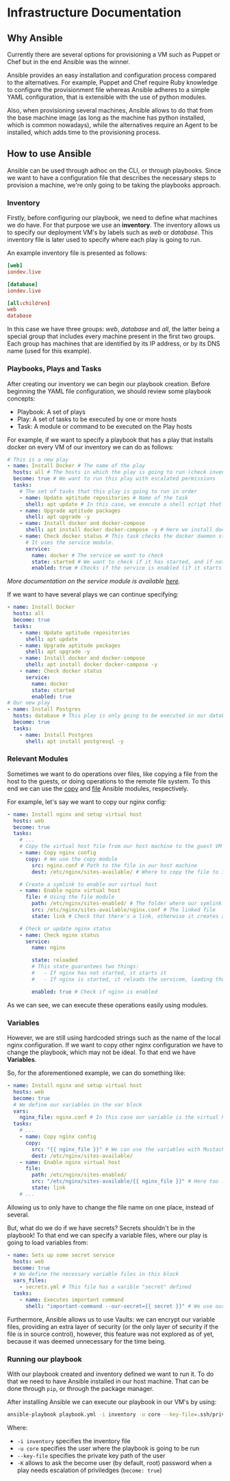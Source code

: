 # Infrastructure Documentation

## Why Ansible

Currently there are several options for provisioning a VM such as Puppet or Chef but in the end Ansible was the winner.

Ansible provides an easy installation and configuration process compared to the alternatives. For example, Puppet and Chef require Ruby knowledge to configure the provisionment file whereas Ansible adheres to a simple YAML configuration, that is extensible with the use of python modules. 

Also, when provisioning several machines, Ansible allows to do that from the base machine image (as long as the machine has python installed, which is common nowadays), while the alternatives require an Agent to be installed, which adds time to the provisioning process.

## How to use Ansible

Ansible can be used through adhoc on the CLI, or through playbooks. Since we want to have a configuration file that describes the necessary steps to provision a machine, we're only going to be taking the playbooks approach.

### Inventory

Firstly, before configuring our playbook, we need to define what machines we do have. For that purpose we use an **inventory**. The inventory allows us to specify our deployment VM's by labels such as *web* or *database*. This inventory file is later used to specify where each play is going to run.

An example inventory file is presented as follows:

```toml
[web]
iondev.live

[database]
iondev.live

[all:children]
web
database
```

In this case we have three groups: *web*, *database* and *all*, the latter being a special group that includes every machine present in the first two groups. Each group has machines that are identified by its IP address, or by its DNS name (used for this example).

### Playbooks, Plays and Tasks

After creating our inventory we can begin our playbook creation. Before beginning the YAML file configuration, we should review some playbook concepts:

- Playbook: A set of plays
- Play: A set of tasks to be executed by one or more hosts
- Task: A module or command to be executed on the Play hosts

For example, if we want to specify a playbook that has a play that installs docker on every VM of our inventory we can do as follows:

```yml
# This is a new play
- name: Install Docker # The name of the play
  hosts: all # The hosts in which the play is going to run (check inventory file)
  become: true # We want to run this play with escalated permissions
  tasks: 
    # The set of tasks that this play is going to run in order
    - name: Update aptitude repositories # Name of the task
      shell: apt update # In this case, we execute a shell script that updates the local aptitude repository
    - name: Upgrade aptitude packages
      shell: apt upgrade -y
    - name: Install docker and docker-compose
      shell: apt install docker docker-compose -y # Here we install docker and docker-compose by using a shell script again
    - name: Check docker status # This task checks the docker daemon state
      # It uses the service module.
      service:
        name: docker # The service we want to check
        state: started # We want to check if it has started, and if not, it starts the service
        enabled: true # Checks if the service is enabled (if it starts on system start), and if not, enables the service
```

*More documentation on the service module is available [here](https://docs.ansible.com/ansible/latest/collections/ansible/builtin/service_module.html).*

If we want to have several plays we can continue specifying:

```yml
- name: Install Docker
  hosts: all
  become: true
  tasks: 
    - name: Update aptitude repositories
      shell: apt update
    - name: Upgrade aptitude packages
      shell: apt upgrade -y
    - name: Install docker and docker-compose
      shell: apt install docker docker-compose -y
    - name: Check docker status
      service:
        name: docker
        state: started
        enabled: true
# Our new play
- name: Install Postgres
  hosts: database # This play is only going to be executed in our database inventory group
  become: true
  tasks:
    - name: Install Postgres
      shell: apt install postgresql -y
```

### Relevant Modules

Sometimes we want to do operations over files, like copying a file from the host to the guests, or doing operations to the remote file system. To this end we can use the [copy](https://docs.ansible.com/ansible/latest/collections/ansible/builtin/copy_module.html) and [file](https://docs.ansible.com/ansible/latest/collections/ansible/builtin/file_module.html) Ansible modules, respectively.

For example, let's say we want to copy our nginx config:

```yml
- name: Install nginx and setup virtual host
  hosts: web
  become: true
  tasks: 
    # ...
    # Copy the virtual host file from our host machine to the guest VM
    - name: Copy nginx config
      copy: # We use the copy module
        src: nginx.conf # Path to the file in our host machine
        dest: /etc/nginx/sites-available/ # Where to copy the file to in the guest VM

    # Create a symlink to enable our virtual host
    - name: Enable nginx virtual host
      file: # Using the file module
        path: /etc/nginx/sites-enabled/ # The folder where our symlink should be
        src: /etc/nginx/sites-available/nginx.conf # The linked file
        state: link # Check that there's a link, otherwise it creates a new one (equivalent to ln -s src path)

    # Check or update nginx status
    - name: Check nginx status
      service:
        name: nginx

        state: reloaded
        # This state guarantees two things:
        #   - If nginx has not started, it starts it
        #   - If nginx is started, it reloads the servicem, loading the config

        enabled: true # Check if nginx is enabled
```

As we can see, we can execute these operations easily using modules.

### Variables

However, we are still using hardcoded strings such as the name of the local nginx configuration. If we want to copy other nginx configuration we have to change the playbook, which may not be ideal. To that end we have **Variables**.

So, for the aforementioned example, we can do something like: 

```yml
- name: Install nginx and setup virtual host
  hosts: web
  become: true
  # We define our variables in the var block
  vars:
    nginx_file: nginx.conf # In this case our variable is the virtual host config name
  tasks: 
    # ...
    - name: Copy nginx config
      copy:
        src: "{{ nginx_file }}" # We can use the variables with Mustache templating
        dest: /etc/nginx/sites-available/
    - name: Enable nginx virtual host
      file:
        path: /etc/nginx/sites-enabled/
        src: "/etc/nginx/sites-available/{{ nginx_file }}" # Here too :)
        state: link
    # ...
```

Allowing us to only have to change the file name on one place, instead of several.

But, what do we do if we have secrets? Secrets shouldn't be in the playbook! To that end we can specify a variable files, where our play is going to load variables from:

```yml
- name: Sets up some secret service
  hosts: web
  become: true
  # We define the necessary variable files in this block
  vars_files:
    - secrets.yml # This file has a varible "secret" defined
  tasks: 
    - name: Executes important command
      shell: "important-command --our-secret={{ secret }}" # We use our secret that was imported from the variables file
```

Furthermore, Ansible allows us to use Vaults: we can encrypt our variable files, providing an extra layer of security (or the only layer of security if the file is in source control), however, this feature was not explored as of yet, because it was deemed unnecessary for the time being.

### Running our playbook

With our playbook created and inventory defined we want to run it. To do that we need to have Ansible installed in our host machine. That can be done through `pip`, or through the package manager.

After installing Ansible we can execute our playbook in our VM's by using:

```sh
ansible-playbook playbook.yml -i inventory -u core --key-file=.ssh/private_key -K
```

Where:

- `-i inventory` specifies the inventory file
- `-u core` specifies the user where the playbook is going to be run
- `--key-file` specifies the private key path of the user
- `-K` allows to ask the become user (by default, root) password when a play needs escalation of priviledges (`become: true`)